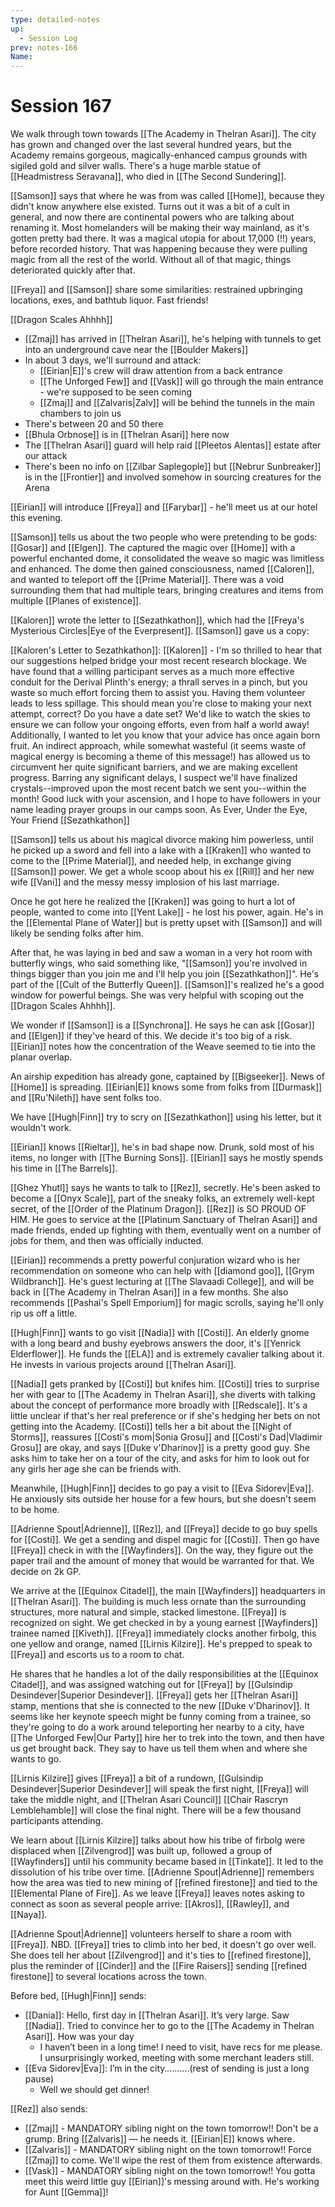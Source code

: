 ```yaml
---
type: detailed-notes
up:
  - Session Log
prev: notes-166
Name:
---
```

# Session 167

We walk through town towards [[The Academy in Thelran Asari]]. The city has grown and changed over the last several hundred years, but the Academy remains gorgeous, magically-enhanced campus grounds with sigiled gold and silver walls. There's a huge marble statue of [[Headmistress Seravana]], who died in [[The Second Sundering]].

[[Samson]] says that where he was from was called [[Home]], because they didn't know anywhere else existed. Turns out it was a bit of a cult in general, and now there are continental powers who are talking about renaming it. Most homelanders will be making their way mainland, as it's gotten pretty bad there. It was a magical utopia for about 17,000 (!!) years, before recorded history. That was happening because they were pulling magic from all the rest of the world. Without all of that magic, things deteriorated quickly after that.

[[Freya]] and [[Samson]] share some similarities: restrained upbringing locations, exes, and bathtub liquor. Fast friends!

[[Dragon Scales Ahhhh]] 
* [[Zmaj]] has arrived in [[Thelran Asari]], he's helping with tunnels to get into an underground cave near the [[Boulder Makers]]
* In about 3 days, we'll surround and attack:
	* [[Eirian|E]]'s crew will draw attention from a back entrance
	* [[The Unforged Few]] and [[Vask]] will go through the main entrance - we're supposed to be seen coming
	* [[Zmaj]] and [[Zalvaris|Zalv]] will be behind the tunnels in the main chambers to join us
* There's between 20 and 50 there
* [[Bhula Orbnose]] is in [[Thelran Asari]] here now
* The [[Thelran Asari]] guard will help raid [[Pleetos Alentas]] estate after our attack
* There's been no info on [[Zilbar Saplegople]] but [[Nebrur Sunbreaker]] is in the [[Frontier]] and involved somehow in sourcing creatures for the Arena

[[Eirian]] will introduce [[Freya]] and [[Farybar]] - he'll meet us at our hotel this evening. 

[[Samson]] tells us about the two people who were pretending to be gods: [[Gosar]] and [[Elgen]]. The captured the magic over [[Home]] with a powerful enchanted dome, it consolidated the weave so magic was limitless and enhanced. The dome then gained consciousness, named [[Caloren]], and wanted to teleport off the [[Prime Material]]. There was a void surrounding them that had multiple tears, bringing creatures and items from multiple [[Planes of existence]]. 

[[Kaloren]] wrote the letter to [[Sezathkathon]], which had the [[Freya's Mysterious Circles|Eye of the Everpresent]]. [[Samson]] gave us a copy:

[[Kaloren's Letter to Sezathkathon]]:
	[[Kaloren]] -
	I'm so thrilled to hear that our suggestions helped bridge your most recent research blockage. We have found that a willing participant serves as a much more effective conduit for the Derival Plinth's energy; a thrall serves in a pinch, but you waste so much effort forcing them to assist you. Having them volunteer leads to less spillage. This should mean you're close to making your next attempt, correct? Do you have a date set? We'd like to watch the skies to ensure we can follow your ongoing efforts, even from half a world away! Additionally, I wanted to let you know that your advice has once again born fruit. An indirect approach, while somewhat wasteful (it seems waste of magical energy is becoming a theme of this message!) has allowed us to circumvent her quite significant barriers, and we are making excellent progress. Barring any significant delays, I suspect we'll have finalized crystals--improved upon the most recent batch we sent you--within the month! Good luck with your ascension, and I hope to have followers in your name leading prayer groups in our camps soon. 
	As Ever, Under the Eye, Your Friend [[Sezathkathon]]

[[Samson]] tells us about his magical divorce making him powerless, until he picked up a sword and fell into a lake with a [[Kraken]] who wanted to come to the [[Prime Material]], and needed help, in exchange giving [[Samson]] power. We get a whole scoop about his ex [[Rill]] and her new wife [[Vani]] and the messy messy implosion of his last marriage. 

Once he got here he realized the [[Kraken]] was going to hurt a lot of people, wanted to come into [[Yent Lake]] - he lost his power, again. He's in the [[Elemental Plane of Water]] but is pretty upset with [[Samson]] and will likely be sending folks after him. 

After that, he was laying in bed and saw a woman in a very hot room with butterfly wings, who said something like, "[[Samson]] you're involved in things bigger than you join me and I'll help you join [[Sezathkathon]]". He's part of the [[Cult of the Butterfly Queen]]. [[Samson]]'s realized he's a good window for powerful beings. She was very helpful with scoping out the [[Dragon Scales Ahhhh]]. 

We wonder if [[Samson]] is a [[Synchrona]]. He says he can ask [[Gosar]] and [[Elgen]] if they've heard of this. We decide it's too big of a risk. [[Eirian]] notes how the concentration of the Weave seemed to tie into the planar overlap. 

An airship expedition has already gone, captained by [[Bigseeker]]. News of [[Home]] is spreading. [[Eirian|E]] knows some from folks from [[Durmask]] and [[Ru'Nileth]] have sent folks too. 

We have [[Hugh|Finn]] try to scry on [[Sezathkathon]] using his letter, but it wouldn't work. 

[[Eirian]] knows [[Rieltar]], he's in bad shape now. Drunk, sold most of his items, no longer with [[The Burning Sons]]. [[Eirian]] says he mostly spends his time in [[The Barrels]]. 

[[Ghez Yhutl]] says he wants to talk to [[Rez]], secretly. He's been asked to become a [[Onyx Scale]], part of the sneaky folks, an extremely well-kept secret, of the [[Order of the Platinum Dragon]]. [[Rez]] is SO PROUD OF HIM. He goes to service at the [[Platinum Sanctuary of Thelran Asari]] and made friends, ended up fighting with them, eventually went on a number of jobs for them, and then was officially inducted. 

[[Eirian]] recommends a pretty powerful conjuration wizard who is her recommendation on someone who can help with [[diamond goo]], [[Grym Wildbranch]]. He's guest lecturing at [[The Slavaadi College]], and will be back in [[The Academy in Thelran Asari]] in a few months. She also recommends [[Pashai's Spell Emporium]] for magic scrolls, saying he'll only rip us off a little. 

[[Hugh|Finn]] wants to go visit [[Nadia]] with [[Costi]]. An elderly gnome with a long beard and bushy eyebrows answers the door, it's [[Yenrick Elderflower]]. He funds the [[ELA]] and is extremely cavalier talking about it. He invests in various projects around [[Thelran Asari]]. 

[[Nadia]] gets pranked by [[Costi]] but knifes him. [[Costi]] tries to surprise her with gear to [[The Academy in Thelran Asari]], she diverts with talking about the concept of performance more broadly with [[Redscale]]. It's a little unclear if that's her real preference or if she's hedging her bets on not getting into the Academy. [[Costi]] tells her a bit about the [[Night of Storms]], reassures [[Costi's mom|Sonia Grosu]] and [[Costi's Dad|Vladimir Grosu]] are okay, and says [[Duke v'Dharinov]] is a pretty good guy. She asks him to take her on a tour of the city, and asks for him to look out for any girls her age she can be friends with. 

Meanwhile, [[Hugh|Finn]] decides to go pay a visit to [[Eva Sidorev|Eva]]. He anxiously sits outside her house for a few hours, but she doesn't seem to be home. 

[[Adrienne Spout|Adrienne]], [[Rez]], and [[Freya]] decide to go buy spells for [[Costi]]. We get a sending and dispel magic for [[Costi]]. Then go have [[Freya]] check in with the [[Wayfinders]]. On the way, they figure out the paper trail and the amount of money that would be warranted for that. We decide on 2k GP. 

We arrive at the [[Equinox Citadel]], the main [[Wayfinders]] headquarters in [[Thelran Asari]]. The building is much less ornate than the surrounding structures, more natural and simple, stacked limestone. [[Freya]] is recognized on sight. We get checked in by a young earnest [[Wayfinders]] trainee named [[Kiveth]]. [[Freya]] immediately clocks another firbolg, this one yellow and orange, named [[Lirnis Kilzire]]. He's prepped to speak to [[Freya]] and escorts us to a room to chat. 

He shares that he handles a lot of the daily responsibilities at the [[Equinox Citadel]], and was assigned watching out for [[Freya]] by [[Gulsindip Desindever|Superior Desindever]]. [[Freya]] gets her [[Thelran Asari]] stamp, mentions that she is connected to the new [[Duke v'Dharinov]]. It seems like her keynote speech might be funny coming from a trainee, so they're going to do a work around teleporting her nearby to a city, have [[The Unforged Few|Our Party]] hire her to trek into the town, and then have us get brought back. They say to have us tell them when and where she wants to go. 

[[Lirnis Kilzire]] gives [[Freya]] a bit of a rundown, [[Gulsindip Desindever|Superior Desindever]] will speak the first night, [[Freya]] will take the middle night, and [[Thelran Asari Council]] [[Chair Rascryn Lemblehamble]] will close the final night. There will be a few thousand participants attending. 

We learn about [[Lirnis Kilzire]] talks about how his tribe of firbolg were displaced when [[Zilvengrod]] was built up, followed a group of [[Wayfinders]] until his community became based in [[Tinkate]]. It led to the dissolution of his tribe over time. [[Adrienne Spout|Adrienne]] remembers how the area was tied to new mining of [[refined firestone]] and tied to the [[Elemental Plane of Fire]]. As we leave [[Freya]] leaves notes asking to connect as soon as several people arrive: [[Akros]], [[Rawley]], and [[Naya]]. 

[[Adrienne Spout|Adrienne]] volunteers herself to share a room with [[Freya]]. NBD. [[Freya]] tries to climb into her bed, it doesn't go over well. She does tell her about [[Zilvengrod]] and it's ties to [[refined firestone]], plus the reminder of [[Cinder]] and the [[Fire Raisers]] sending [[refined firestone]] to several locations across the town. 

Before bed, [[Hugh|Finn]] sends:
* [[Dania]]: Hello, first day in [[Thelran Asari]]. It’s very large. Saw [[Nadia]]. Tried to convince her to go to the [[The Academy in Thelran Asari]]. How was your day
	* I haven’t been in a long time! I need to visit, have recs for me please. I unsurprisingly worked, meeting with some merchant leaders still.
* [[Eva Sidorev|Eva]]: I’m in the city……….(rest of sending is just a long pause)
	* Well we should get dinner!

[[Rez]] also sends:
* [[Zmaj]] - MANDATORY sibling night on the town tomorrow!! Don't be a grump.  Bring [[Zalvaris]] — he needs it. [[Eirian|E]] knows where.
* [[Zalvaris]] - MANDATORY sibling night on the town tomorrow!! Force [[Zmaj]] to come. We'll wipe the rest of them from existence afterwards.
* [[Vask]] - MANDATORY sibling night on the town tomorrow!! You gotta meet this weird little guy [[Eirian]]'s messing around with. He's working for Aunt [[Gemma]]! 


